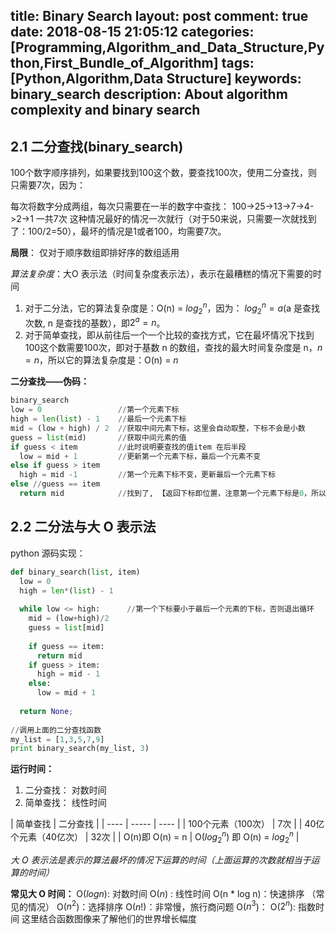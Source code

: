 title: Binary Search 
layout: post
comment: true
date: 2018-08-15 21:05:12
categories: [Programming,Algorithm_and_Data_Structure,Python,First_Bundle_of_Algorithm]
tags: [Python,Algorithm,Data Structure]
keywords: binary_search
description: About algorithm complexity and binary search
---

## 2.1 二分查找(binary_search)

100个数字顺序排列，如果要找到100这个数，要查找100次，使用二分查找，则只需要7次，因为：

每次将数字分成两组，每次只需要在一半的数字中查找：
100->25->13->7->4->2->1   一共7次
这种情况最好的情况一次就行（对于50来说，只需要一次就找到了：100/2=50），最坏的情况是1或者100，均需要7次。

**局限**： 仅对于顺序数组即排好序的数组适用

*算法复杂度*：大O 表示法（时间复杂度表示法），表示在最糟糕的情况下需要的时间
1. 对于二分法，它的算法复杂度是：O(n) = $log_2^n$，因为：
$log_2^n = a$(a 是查找次数, n 是查找的基数），即$2^a = n$。
2. 对于简单查找，即从前往后一个一个比较的查找方式，它在最坏情况下找到100这个数需要100次，即对于基数 n 的数组，查找的最大时间复杂度是 n，$n=n$，所以它的算法复杂度是：O(n) = $n$

**二分查找——伪码：**

```python
binary_search
low = 0                 //第一个元素下标
high = len(list) - 1    //最后一个元素下标
mid = (low + high) / 2  //获取中间元素下标，这里会自动取整，下标不会是小数
guess = list(mid)       //获取中间元素的值
if guess < item         //此时说明要查找的值item 在后半段
  low = mid + 1         //更新第一个元素下标，最后一个元素不变
else if guess > item
  high = mid -1         //第一个元素下标不变，更新最后一个元素下标
else //guess == item
  return mid            //找到了, 【返回下标即位置，注意第一个元素下标是0，所以返回0表示第一个元素】
```

## 2.2 二分法与大 O 表示法

python 源码实现：

```python
def binary_search(list, item)
  low = 0
  high = len*(list) - 1
  
  while low <= high:      //第一个下标要小于最后一个元素的下标，否则退出循环
    mid = (low+high)/2
    guess = list[mid]
    
    if guess == item:
      return mid
    if guess > item:
      high = mid - 1
    else:
      low = mid + 1
  
  return None;
  
//调用上面的二分查找函数  
my_list = [1,3,5,7,9]
print binary_search(my_list, 3)
```

**运行时间：**
1. 二分查找： 对数时间
2. 简单查找： 线性时间

| 简单查找   | 二分查找    |
| ---- | ----- | ---- |
| 100个元素（100次）   | 7次 |
| 40亿个元素（40亿次）   | 32次 |
| O(n)即 O(n) = n  | O($log_2^n$) 即 O(n) = $log_2^n$   |

*大 O 表示法是表示的算法最坏的情况下运算的时间（上面运算的次数就相当于运算的时间）*

**常见大 O 时间：**
O($log n$): 对数时间
O($n$) : 线性时间
O(n * log n)：快速排序 （常见的情况）
O($n^2$)：选择排序
O($n!$)：非常慢，旅行商问题
O($n^3$)：
O($2^n$): 指数时间
这里结合函数图像来了解他们的世界增长幅度
